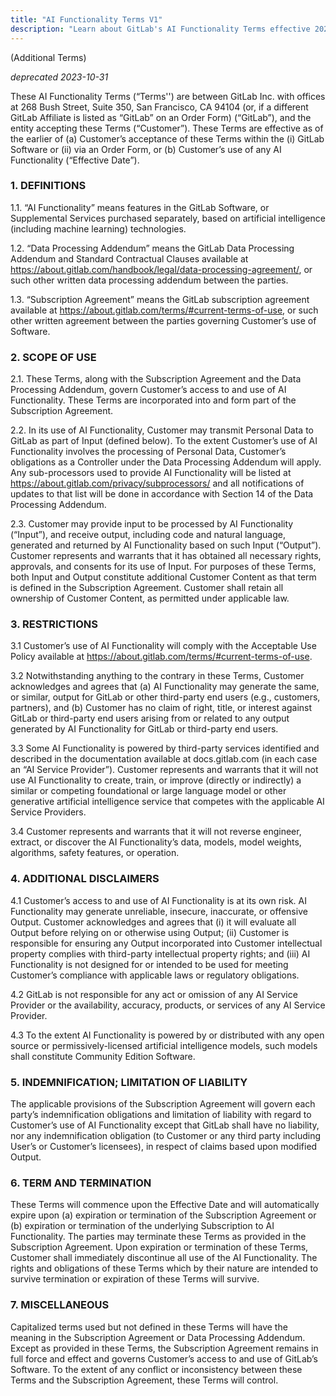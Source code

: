 ```yaml
---
title: "AI Functionality Terms V1"
description: "Learn about GitLab's AI Functionality Terms effective 2023-08-14 until 2023-10-31"
---
```


(Additional Terms)

*deprecated 2023-10-31*


These AI Functionality Terms (“Terms'') are between GitLab Inc. with offices at 268 Bush Street, Suite 350, San Francisco, CA 94104 (or, if a different GitLab Affiliate is listed as “GitLab” on an Order Form) (“GitLab”), and the entity accepting these Terms (“Customer”). These Terms are effective as of the earlier of (a) Customer’s acceptance of these Terms within the (i) GitLab Software or (ii) via an Order Form, or (b) Customer’s use of any AI Functionality (“Effective Date”).


### 1. DEFINITIONS


1.1. “AI Functionality” means features in the GitLab Software, or Supplemental Services purchased separately, based on artificial intelligence (including machine learning) technologies.


1.2. “Data Processing Addendum” means the GitLab Data Processing Addendum and Standard Contractual Clauses available at <https://about.gitlab.com/handbook/legal/data-processing-agreement/>, or such other written data processing addendum between the parties.


1.3. “Subscription Agreement” means the GitLab subscription agreement available at <https://about.gitlab.com/terms/#current-terms-of-use>, or such other written agreement between the parties governing Customer’s use of Software.


### 2. SCOPE OF USE


2.1. These Terms, along with the Subscription Agreement and the Data Processing Addendum, govern Customer’s access to and use of AI Functionality. These Terms are incorporated into and form part of the Subscription Agreement.


2.2. In its use of AI Functionality, Customer may transmit Personal Data to GitLab as part of Input (defined below). To the extent Customer’s use of AI Functionality involves the processing of Personal Data, Customer’s obligations as a Controller under the Data Processing Addendum will apply. Any sub-processors used to provide AI Functionality will be listed at <https://about.gitlab.com/privacy/subprocessors/> and all notifications of updates to that list will be done in accordance with Section 14 of the Data Processing Addendum.


2.3. Customer may provide input to be processed by AI Functionality (“Input”), and receive output, including code and natural language, generated and returned by AI Functionality based on such Input (“Output”). Customer represents and warrants that it has obtained all necessary rights, approvals, and consents for its use of Input. For purposes of these Terms, both Input and Output constitute additional Customer Content as that term is defined in the Subscription Agreement. Customer shall retain all ownership of Customer Content, as permitted under applicable law.


### 3. RESTRICTIONS


3.1 Customer’s use of AI Functionality will comply with the Acceptable Use Policy available at <https://about.gitlab.com/terms/#current-terms-of-use>.


3.2 Notwithstanding anything to the contrary in these Terms, Customer acknowledges and agrees that (a) AI Functionality may generate the same, or similar, output for GitLab or other third-party end users (e.g., customers, partners), and (b) Customer has no claim of right, title, or interest against GitLab or third-party end users arising from or related to any output generated by AI Functionality for GitLab or third-party end users.


3.3 Some AI Functionality is powered by third-party services identified and described in the documentation available at docs.gitlab.com (in each case an “AI Service Provider”). Customer represents and warrants that it will not use AI Functionality to create, train, or improve (directly or indirectly) a similar or competing foundational or large language model or other generative artificial intelligence service that competes with the applicable AI Service Providers.


3.4 Customer represents and warrants that it will not reverse engineer, extract, or discover the AI Functionality’s data, models, model weights, algorithms, safety features, or operation.


### 4. ADDITIONAL DISCLAIMERS


4.1 Customer’s access to and use of AI Functionality is at its own risk. AI Functionality may generate unreliable, insecure, inaccurate, or offensive Output. Customer acknowledges and agrees that (i) it will evaluate all Output before relying on or otherwise using Output; (ii) Customer is responsible for ensuring any Output incorporated into Customer intellectual property complies with third-party intellectual property rights; and (iii) AI Functionality is not designed for or intended to be used for meeting Customer’s compliance with applicable laws or regulatory obligations.


4.2 GitLab is not responsible for any act or omission of any AI Service Provider or the availability, accuracy, products, or services of any AI Service Provider.


4.3 To the extent AI Functionality is powered by or distributed with any open source or permissively-licensed artificial intelligence models, such models shall constitute Community Edition Software.


### 5. INDEMNIFICATION; LIMITATION OF LIABILITY


The applicable provisions of the Subscription Agreement will govern each party’s indemnification obligations and limitation of liability with regard to Customer’s use of AI Functionality except that GitLab shall have no liability, nor any indemnification obligation (to Customer or any third party including User’s or Customer’s licensees), in respect of claims based upon modified Output.


### 6. TERM AND TERMINATION

These Terms will commence upon the Effective Date and will automatically expire upon (a) expiration or termination of the Subscription Agreement or (b) expiration or termination of the underlying Subscription to AI Functionality. The parties may terminate these Terms as provided in the Subscription Agreement. Upon expiration or termination of these Terms, Customer shall immediately discontinue all use of the AI Functionality. The rights and obligations of these Terms which by their nature are intended to survive termination or expiration of these Terms will survive.


### 7. MISCELLANEOUS


Capitalized terms used but not defined in these Terms will have the meaning in the Subscription Agreement or Data Processing Addendum. Except as provided in these Terms, the Subscription Agreement remains in full force and effect and governs Customer’s access to and use of GitLab’s Software. To the extent of any conflict or inconsistency between these Terms and the Subscription Agreement, these Terms will control.
